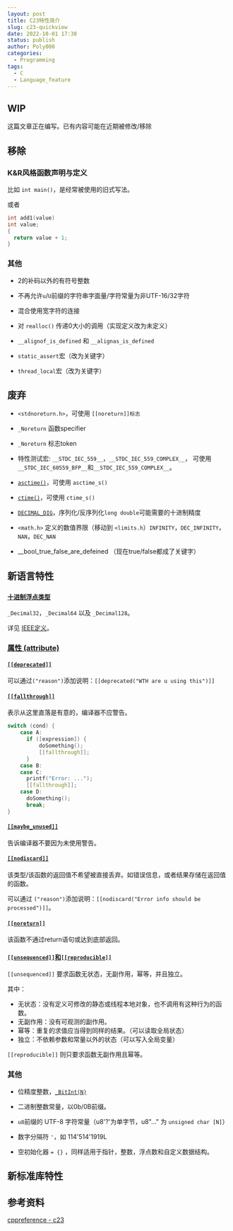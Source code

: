 ```yaml
---
layout: post
title: C23特性简介
slug: c23-quickview
date: 2022-10-01 17:38
status: publish
author: Poly000
categories: 
  - Programming
tags: 
  - C
  - Language_feature
---
```


## WIP

这篇文章正在编写。已有内容可能在近期被修改/移除

## 移除

### K&R风格函数声明与定义

比如 `int main()`，是经常被使用的旧式写法。

或者

```c
int add1(value)
int value;
{
  return value + 1;
}
```

### 其他

- 2的补码以外的有符号整数

- 不再允许`u`/`U`前缀的字符串字面量/字符常量为非UTF-16/32字符

- 混合使用宽字符的连接

- 对 `realloc()` 传递0大小的调用（实现定义改为未定义）

- `__alignof_is_defined` 和 `__alignas_is_defined`

- `static_assert`宏（改为关键字）

- `thread_local`宏（改为关键字）

## 废弃

- `<stdnoreturn.h>`，可使用 `[[noreturn]]标志`
- `_Noreturn` 函数specifier
- `_Noreturn` 标志token

- 特性测试宏: `__STDC_IEC_559__`，`__STDC_IEC_559_COMPLEX__`，
可使用`__STDC_IEC_60559_BFP__`和`__STDC_IEC_559_COMPLEX__`。

- [`asctime()`](https://zh.cppreference.com/w/c/chrono/asctime)，可使用 `asctime_s()`

- [`ctime()`](https://zh.cppreference.com/w/c/chrono/ctime)，可使用 `ctime_s()`

- [`DECIMAL_DIG`](https://zh.cppreference.com/w/c/types/limits)，序列化/反序列化`long double`可能需要的十进制精度

- `<math.h>` 定义的数值界限（移动到 `<limits.h`）`INFINITY`，`DEC_INFINITY`，`NAN`，`DEC_NAN`

- __bool_true_false_are_defeined （现在true/false都成了关键字）

## 新语言特性

### [`十进制浮点类型`](https://zh.cppreference.com/w/c/language/arithmetic_types)

`_Decimal32`，`_Decimal64` 以及 `_Decimal128`。

详见 [IEEE定义](https://en.wikipedia.org/wiki/Decimal64_floating-point_format)。

### [属性 (attribute)](https://zh.cppreference.com/w/c/language/attributes)

#### [`[[deprecated]]`](https://en.cppreference.com/w/c/language/attributes/deprecated)

可以通过`("reason")`添加说明：`[[deprecated("WTH are u using this")]]`

#### [`[[fallthrough]]`](https://en.cppreference.com/w/c/language/attributes/fallthrough)

表示从这里直落是有意的，编译器不应警告。

```c
switch (cond) {
    case A:
      if ([expression]) {
          doSomething();
          [[fallthrough]];
      }
    case B:
    case C:
      printf("Error: ...");
      [[fallthrough]];
    case D:
      doSomething();
      break;
}
```

#### [`[[maybe_unused]]`](https://en.cppreference.com/w/c/language/attributes/maybe_unused)

告诉编译器不要因为未使用警告。

#### [`[[nodiscard]]`](https://en.cppreference.com/w/c/language/attributes/nodiscard)

该类型/该函数的返回值不希望被直接丢弃。如错误信息，或者结果存储在返回值的函数。

可以通过 `("reason")`添加说明：`[[nodiscard("Error info should be processed")]]`。

#### [`[[noreturn]]`](https://en.cppreference.com/w/c/language/attributes/noreturn)

该函数不通过return语句或达到底部返回。

#### [`[[unsequenced]]`和`[[reproducible]]`](https://open-std.org/JTC1/SC22/WG14/www/docs/n2956.htm)

`[[unsequenced]]` 要求函数无状态，无副作用，幂等，并且独立。

其中：

- 无状态：没有定义可修改的静态或线程本地对象，也不调用有这种行为的函数。
- 无副作用：没有可观测的副作用。
- 幂等：重复的求值应当得到同样的结果。（可以读取全局状态）
- 独立：不依赖参数和常量以外的状态（可以写入全局变量）

`[[reproducible]]` 则只要求函数无副作用且幂等。

#### 

### 其他

- 位精度整数，[`_BitInt(N)`](https://www.open-std.org/jtc1/sc22/wg14/www/docs/n2763.pdf)

- 二进制整数常量，以0b/0B前缀。

- `u8`前缀的 UTF-8 字符常量（u8'?'为单字节，u8"..." 为 `unsigned char [N]`）

- 数字分隔符 `'`，如 114'514'1919L

- 空初始化器 `= {}` ，同样适用于指针，整数，浮点数和自定义数据结构。

## 新标准库特性

## 参考资料

[cppreference - c23](https://en.cppreference.com/w/c/23)
